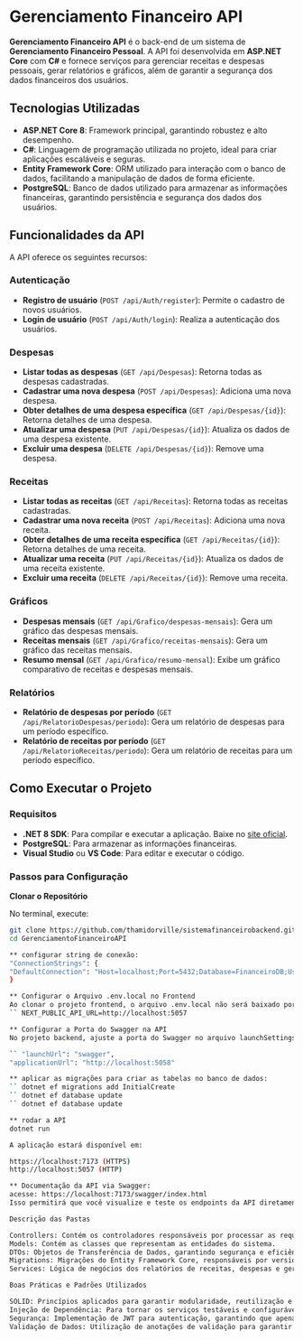 # Gerenciamento Financeiro API

**Gerenciamento Financeiro API** é o back-end de um sistema de **Gerenciamento Financeiro Pessoal**. A API foi desenvolvida em **ASP.NET Core** com **C#** e fornece serviços para gerenciar receitas e despesas pessoais, gerar relatórios e gráficos, além de garantir a segurança dos dados financeiros dos usuários.

## Tecnologias Utilizadas

- **ASP.NET Core 8**: Framework principal, garantindo robustez e alto desempenho.
- **C#**: Linguagem de programação utilizada no projeto, ideal para criar aplicações escaláveis e seguras.
- **Entity Framework Core**: ORM utilizado para interação com o banco de dados, facilitando a manipulação de dados de forma eficiente.
- **PostgreSQL**: Banco de dados utilizado para armazenar as informações financeiras, garantindo persistência e segurança dos dados dos usuários.

## Funcionalidades da API

A API oferece os seguintes recursos:

### Autenticação

- **Registro de usuário** (`POST /api/Auth/register`): Permite o cadastro de novos usuários.
- **Login de usuário** (`POST /api/Auth/login`): Realiza a autenticação dos usuários.

### Despesas

- **Listar todas as despesas** (`GET /api/Despesas`): Retorna todas as despesas cadastradas.
- **Cadastrar uma nova despesa** (`POST /api/Despesas`): Adiciona uma nova despesa.
- **Obter detalhes de uma despesa específica** (`GET /api/Despesas/{id}`): Retorna detalhes de uma despesa.
- **Atualizar uma despesa** (`PUT /api/Despesas/{id}`): Atualiza os dados de uma despesa existente.
- **Excluir uma despesa** (`DELETE /api/Despesas/{id}`): Remove uma despesa.

### Receitas

- **Listar todas as receitas** (`GET /api/Receitas`): Retorna todas as receitas cadastradas.
- **Cadastrar uma nova receita** (`POST /api/Receitas`): Adiciona uma nova receita.
- **Obter detalhes de uma receita específica** (`GET /api/Receitas/{id}`): Retorna detalhes de uma receita.
- **Atualizar uma receita** (`PUT /api/Receitas/{id}`): Atualiza os dados de uma receita existente.
- **Excluir uma receita** (`DELETE /api/Receitas/{id}`): Remove uma receita.

### Gráficos

- **Despesas mensais** (`GET /api/Grafico/despesas-mensais`): Gera um gráfico das despesas mensais.
- **Receitas mensais** (`GET /api/Grafico/receitas-mensais`): Gera um gráfico das receitas mensais.
- **Resumo mensal** (`GET /api/Grafico/resumo-mensal`): Exibe um gráfico comparativo de receitas e despesas mensais.

### Relatórios

- **Relatório de despesas por período** (`GET /api/RelatorioDespesas/periodo`): Gera um relatório de despesas para um período específico.
- **Relatório de receitas por período** (`GET /api/RelatorioReceitas/periodo`): Gera um relatório de receitas para um período específico.

## Como Executar o Projeto

### Requisitos

- **.NET 8 SDK**: Para compilar e executar a aplicação. Baixe no [site oficial](https://dotnet.microsoft.com/download).
- **PostgreSQL**: Para armazenar as informações financeiras.
- **Visual Studio** ou **VS Code**: Para editar e executar o código.

### Passos para Configuração

 **Clonar o Repositório**

   No terminal, execute:

   ```bash
   git clone https://github.com/thamidorville/sistemafinanceirobackend.git
   cd GerenciamentoFinanceiroAPI

** configurar string de conexão:
"ConnectionStrings": {
  "DefaultConnection": "Host=localhost;Port=5432;Database=FinanceiroDB;Username=seu_usuario;Password=sua_senha"
}

** Configurar o Arquivo .env.local no Frontend
Ao clonar o projeto frontend, o arquivo .env.local não será baixado porque está incluído no .gitignore. Portanto, crie um arquivo .env.local na raiz do seu projeto frontend e adicione a seguinte linha:
`` NEXT_PUBLIC_API_URL=http://localhost:5057

** Configurar a Porta do Swagger na API
No projeto backend, ajuste a porta do Swagger no arquivo launchSettings.json. O Swagger não roda junto com o dotnet run no Visual Studio, então ajuste o launchSettings.json para a seguinte configuração:

`` "launchUrl": "swagger",
"applicationUrl": "http://localhost:5058"

** aplicar as migrações para criar as tabelas no banco de dados:
`` dotnet ef migrations add InitialCreate
`` dotnet ef database update
`` dotnet ef database update

** rodar a API
dotnet run

A aplicação estará disponível em:

https://localhost:7173 (HTTPS)
http://localhost:5057 (HTTP)

** Documentação da API via Swagger:
acesse: https://localhost:7173/swagger/index.html
Isso permitirá que você visualize e teste os endpoints da API diretamente no Swagger e  também permitirá que o frontend funcione corretamente.

Descrição das Pastas

Controllers: Contém os controladores responsáveis por processar as requisições HTTP e conectar os serviços aos modelos.
Models: Contém as classes que representam as entidades do sistema.
DTOs: Objetos de Transferência de Dados, garantindo segurança e eficiência nas comunicações entre as camadas.
Migrations: Migrações do Entity Framework Core, responsáveis por versionar o banco de dados.
Services: Lógica de negócios dos relatórios de receitas, despesas e geração de gráficos.

Boas Práticas e Padrões Utilizados

SOLID: Princípios aplicados para garantir modularidade, reutilização e manutenção do código.
Injeção de Dependência: Para tornar os serviços testáveis e configuráveis com facilidade.
Segurança: Implementação de JWT para autenticação, garantindo que apenas usuários autorizados tenham acesso.
Validação de Dados: Utilização de anotações de validação para garantir que os dados inseridos estejam consistentes.



